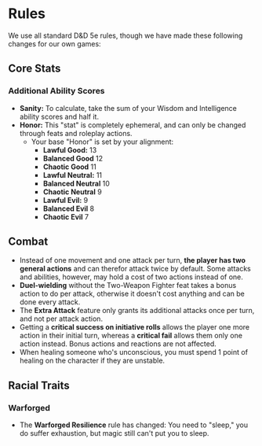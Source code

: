 # Rules

We use all standard D&D 5e rules, though we have made these following changes for our own games:

## Core Stats

### Additional Ability Scores

- **Sanity:** To calculate, take the sum of your Wisdom and Intelligence ability scores and half it.
- **Honor:** This "stat" is completely ephemeral, and can only be changed through feats and roleplay actions.
  - Your base "Honor" is set by your alignment:
    - **Lawful Good:** 13
    - **Balanced Good** 12
    - **Chaotic Good** 11
    - **Lawful Neutral:** 11
    - **Balanced Neutral** 10
    - **Chaotic Neutral** 9
    - **Lawful Evil:** 9
    - **Balanced Evil** 8
    - **Chaotic Evil** 7

## Combat

- Instead of one movement and one attack per turn, **the player has two general actions** and can therefor attack twice by default. Some attacks and abilities, however, may hold a cost of two actions instead of one.
- **Duel-wielding** without the Two-Weapon Fighter feat takes a bonus action to do per attack, otherwise it doesn't cost anything and can be done every attack.
- The **Extra Attack** feature only grants its additional attacks once per turn, and not per attack action.
- Getting a **critical success on initiative rolls** allows the player one more action in their initial turn, whereas a **critical fail** allows them only one action instead. Bonus actions and reactions are not affected.
- When healing someone who's unconscious, you must spend 1 point of healing on the character if they are unstable.

## Racial Traits

### Warforged

- The **Warforged Resilience** rule has changed: You need to "sleep," you do suffer exhaustion, but magic still can't put you to sleep.
